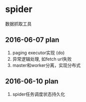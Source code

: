 # spider
数据抓取工具

## 2016-06-07 plan
<ol>
	<li>paging executor实现 (do)</li>
	<li>异常逻辑处理, 如fetch url失败</li>
	<li>master和worker分离，实现分布式</li>
</ol>

## 2016-06-10 plan
<ol>
	<li>spider任务调度状态持久化</li>
</ol>